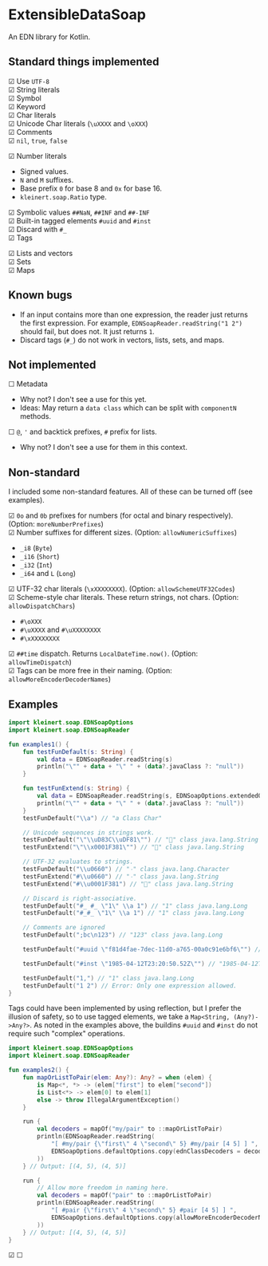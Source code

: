 # ExtensibleDataSoap
An EDN library for Kotlin.

## Standard things implemented

☑ Use `UTF-8`  
☑ String literals  
☑ Symbol  
☑ Keyword  
☑ Char literals  
☑ Unicode Char literals (`\uXXXX` and `\oXXX`)  
☑ Comments  
☑ `nil`, `true`, `false`  

☑ Number literals  
- Signed values.
- `N` and `M` suffixes.
- Base prefix `0` for base 8 and `0x` for base 16.
- `kleinert.soap.Ratio` type.

☑ Symbolic values `##NaN`, `##INF` and `##-INF`  
☑ Built-in tagged elements `#uuid` and `#inst`  
☑ Discard with `#_`  
☑ Tags  

☑ Lists and vectors  
☑ Sets  
☑ Maps

## Known bugs

- If an input contains more than one expression, the reader just returns the first expression. For example, `EDNSoapReader.readString("1 2")` should fail, but does not. It just returns `1`.
- Discard tags (`#_`) do not work in vectors, lists, sets, and maps.

## Not implemented
☐ Metadata  
- Why not? I don't see a use for this yet.
- Ideas: May return a `data class` which can be split with `componentN` methods.

☐ `@`, `'` and backtick prefixes, `#` prefix for lists.
- Why not? I don't see a use for them in this context.

## Non-standard

I included some non-standard features. All of these can be turned off (see examples).

☑ `0o` and `0b` prefixes for numbers (for octal and binary respectively). (Option: `moreNumberPrefixes`)  
☑ Number suffixes for different sizes. (Option: `allowNumericSuffixes`)
- `_i8` (`Byte`)
- `_i16` (`Short`)
- `_i32` (`Int`)
- `_i64` and `L` (`Long`)  

☑ UTF-32 char literals (`\xXXXXXXXX`). (Option: `allowSchemeUTF32Codes`)   
☑ Scheme-style char literals. These return strings, not chars. (Option: `allowDispatchChars`)   
- `#\oXXX`
- `#\uXXXX` and `#\uXXXXXXXX`
- `#\xXXXXXXXX`

☑ `##time` dispatch. Returns `LocalDateTime.now()`. (Option: `allowTimeDispatch`)  
☑ Tags can be more free in their naming. (Option: `allowMoreEncoderDecoderNames`)   

## Examples

```kotlin
import kleinert.soap.EDNSoapOptions
import kleinert.soap.EDNSoapReader

fun examples1() {
    fun testFunDefault(s: String) {
        val data = EDNSoapReader.readString(s)
        println("\"" + data + "\" " + (data?.javaClass ?: "null"))
    }

    fun testFunExtend(s: String) {
        val data = EDNSoapReader.readString(s, EDNSoapOptions.extendedOptions)
        println("\"" + data + "\" " + (data?.javaClass ?: "null"))
    }
    testFunDefault("\\a") // "a Class Char"

    // Unicode sequences in strings work.
    testFunDefault("\"\\uD83C\\uDF81\"") // "🎁" class java.lang.String
    testFunExtend("\"\\x0001F381\"") // "🎁" class java.lang.String

    // UTF-32 evaluates to strings.
    testFunDefault("\\u0660") // "٠" class java.lang.Character
    testFunExtend("#\\u0660") // "٠" class java.lang.String
    testFunExtend("#\\u0001F381") // "🎁" class java.lang.String

    // Discard is right-associative.
    testFunDefault("#_ #_ \"1\" \\a 1") // "1" class java.lang.Long
    testFunDefault("#_#_ \"1\" \\a 1") // "1" class java.lang.Long

    // Comments are ignored
    testFunDefault(";bc\n123") // "123" class java.lang.Long

    testFunDefault("#uuid \"f81d4fae-7dec-11d0-a765-00a0c91e6bf6\"") // "f81d4fae-7dec-11d0-a765-00a0c91e6bf6" class java.util.UUID

    testFunDefault("#inst \"1985-04-12T23:20:50.52Z\"") // "1985-04-12T23:20:50.520Z" class java.time.Instant

    testFunDefault("1,") // "1" class java.lang.Long
    testFunDefault("1 2") // Error: Only one expression allowed.
}
```

Tags could have been implemented by using reflection, but I prefer the illusion of safety, so to use tagged elements, we take a `Map<String, (Any?)->Any?>`.
As noted in the examples above, the buildins `#uuid` and `#inst` do not require such "complex" operations.
```kotlin
import kleinert.soap.EDNSoapOptions
import kleinert.soap.EDNSoapReader

fun examples2() {
    fun mapOrListToPair(elem: Any?): Any? = when (elem) {
        is Map<*, *> -> (elem["first"] to elem["second"])
        is List<*> -> elem[0] to elem[1]
        else -> throw IllegalArgumentException()
    }

    run {
        val decoders = mapOf("my/pair" to ::mapOrListToPair)
        println(EDNSoapReader.readString(
            "[ #my/pair {\"first\" 4 \"second\" 5} #my/pair [4 5] ] ",
            EDNSoapOptions.defaultOptions.copy(ednClassDecoders = decoders)
        ))
    } // Output: [(4, 5), (4, 5)]

    run {
        // Allow more freedom in naming here.
        val decoders = mapOf("pair" to ::mapOrListToPair)
        println(EDNSoapReader.readString(
            "[ #pair {\"first\" 4 \"second\" 5} #pair [4 5] ] ",
            EDNSoapOptions.defaultOptions.copy(allowMoreEncoderDecoderNames = true, ednClassDecoders = decoders)
        ))
    } // Output: [(4, 5), (4, 5)]
}
```

☑
☐